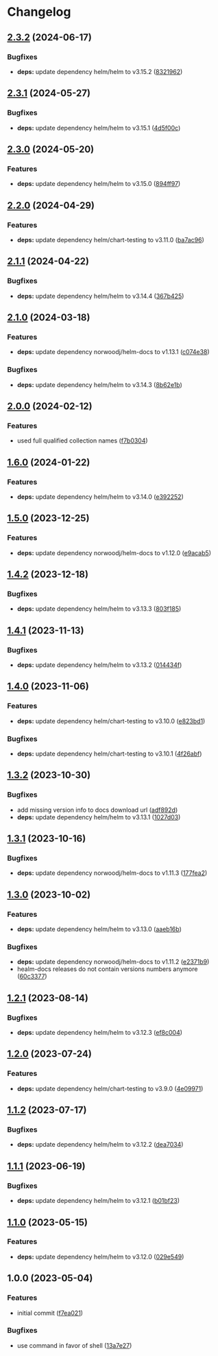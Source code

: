 # Changelog

## [2.3.2](https://github.com/rolehippie/helm/compare/v2.3.1...v2.3.2) (2024-06-17)


### Bugfixes

* **deps:** update dependency helm/helm to v3.15.2 ([8321962](https://github.com/rolehippie/helm/commit/83219629187fcbb99f4127b0791c6d6479cdad63))

## [2.3.1](https://github.com/rolehippie/helm/compare/v2.3.0...v2.3.1) (2024-05-27)


### Bugfixes

* **deps:** update dependency helm/helm to v3.15.1 ([4d5f00c](https://github.com/rolehippie/helm/commit/4d5f00c9ab4ce256fef65458f6dfa8414f8a6057))

## [2.3.0](https://github.com/rolehippie/helm/compare/v2.2.0...v2.3.0) (2024-05-20)


### Features

* **deps:** update dependency helm/helm to v3.15.0 ([894ff97](https://github.com/rolehippie/helm/commit/894ff978647a9727c252a1e9154d970ddf3cb392))

## [2.2.0](https://github.com/rolehippie/helm/compare/v2.1.1...v2.2.0) (2024-04-29)


### Features

* **deps:** update dependency helm/chart-testing to v3.11.0 ([ba7ac96](https://github.com/rolehippie/helm/commit/ba7ac96854e616d244a86f7ecf99e9ebca053501))

## [2.1.1](https://github.com/rolehippie/helm/compare/v2.1.0...v2.1.1) (2024-04-22)


### Bugfixes

* **deps:** update dependency helm/helm to v3.14.4 ([367b425](https://github.com/rolehippie/helm/commit/367b42589ddc257b4e50a404750fc2580fe70af8))

## [2.1.0](https://github.com/rolehippie/helm/compare/v2.0.0...v2.1.0) (2024-03-18)


### Features

* **deps:** update dependency norwoodj/helm-docs to v1.13.1 ([c074e38](https://github.com/rolehippie/helm/commit/c074e388fdab999817f50fae281f879ecc24485d))


### Bugfixes

* **deps:** update dependency helm/helm to v3.14.3 ([8b62e1b](https://github.com/rolehippie/helm/commit/8b62e1bf98a4971769f2458707fcd023df8723be))

## [2.0.0](https://github.com/rolehippie/helm/compare/v1.6.0...v2.0.0) (2024-02-12)


### Features

* used full qualified collection names ([f7b0304](https://github.com/rolehippie/helm/commit/f7b03047cc3ed3f77819e919e83120a6a3d6399b))

## [1.6.0](https://github.com/rolehippie/helm/compare/v1.5.0...v1.6.0) (2024-01-22)


### Features

* **deps:** update dependency helm/helm to v3.14.0 ([e392252](https://github.com/rolehippie/helm/commit/e3922524402f6cf14d4a9d45e6001a8dd5271f9e))

## [1.5.0](https://github.com/rolehippie/helm/compare/v1.4.2...v1.5.0) (2023-12-25)


### Features

* **deps:** update dependency norwoodj/helm-docs to v1.12.0 ([e9acab5](https://github.com/rolehippie/helm/commit/e9acab5d64417e574c82fa00fd128f0222957f32))

## [1.4.2](https://github.com/rolehippie/helm/compare/v1.4.1...v1.4.2) (2023-12-18)


### Bugfixes

* **deps:** update dependency helm/helm to v3.13.3 ([803f185](https://github.com/rolehippie/helm/commit/803f18583b5661c37b11f8a4ef95e71151dc9657))

## [1.4.1](https://github.com/rolehippie/helm/compare/v1.4.0...v1.4.1) (2023-11-13)


### Bugfixes

* **deps:** update dependency helm/helm to v3.13.2 ([014434f](https://github.com/rolehippie/helm/commit/014434f31b9ae6fdcbfbe56b0c5812d1db13ede4))

## [1.4.0](https://github.com/rolehippie/helm/compare/v1.3.2...v1.4.0) (2023-11-06)


### Features

* **deps:** update dependency helm/chart-testing to v3.10.0 ([e823bd1](https://github.com/rolehippie/helm/commit/e823bd1d592c0518aa5adfea0b115da12056e2d6))


### Bugfixes

* **deps:** update dependency helm/chart-testing to v3.10.1 ([4f26abf](https://github.com/rolehippie/helm/commit/4f26abf9013c656bbbcb98135d927ea25847058d))

## [1.3.2](https://github.com/rolehippie/helm/compare/v1.3.1...v1.3.2) (2023-10-30)


### Bugfixes

* add missing version info to docs download url ([adf892d](https://github.com/rolehippie/helm/commit/adf892d637291ba50caf0192305b2cf3197e2901))
* **deps:** update dependency helm/helm to v3.13.1 ([1027d03](https://github.com/rolehippie/helm/commit/1027d03098bf52d80aa960cbb07d9a6ef2e12742))

## [1.3.1](https://github.com/rolehippie/helm/compare/v1.3.0...v1.3.1) (2023-10-16)


### Bugfixes

* **deps:** update dependency norwoodj/helm-docs to v1.11.3 ([177fea2](https://github.com/rolehippie/helm/commit/177fea2496242f1e68630e903e82f00bba04484a))

## [1.3.0](https://github.com/rolehippie/helm/compare/v1.2.1...v1.3.0) (2023-10-02)


### Features

* **deps:** update dependency helm/helm to v3.13.0 ([aaeb16b](https://github.com/rolehippie/helm/commit/aaeb16b6bbcff82f0e8df7d76b34bfb175f9f002))


### Bugfixes

* **deps:** update dependency norwoodj/helm-docs to v1.11.2 ([e2371b9](https://github.com/rolehippie/helm/commit/e2371b963aa3c46ee166117fa3d7bcc7c378c338))
* healm-docs releases do not contain versions numbers anymore ([60c3377](https://github.com/rolehippie/helm/commit/60c33770d28926cdb3cdde3b5c3130614c567b3f))

## [1.2.1](https://github.com/rolehippie/helm/compare/v1.2.0...v1.2.1) (2023-08-14)


### Bugfixes

* **deps:** update dependency helm/helm to v3.12.3 ([ef8c004](https://github.com/rolehippie/helm/commit/ef8c004353e3ecd89a23d695f9a172a6910d8d7d))

## [1.2.0](https://github.com/rolehippie/helm/compare/v1.1.2...v1.2.0) (2023-07-24)


### Features

* **deps:** update dependency helm/chart-testing to v3.9.0 ([4e09971](https://github.com/rolehippie/helm/commit/4e09971bf13113d6b153bedc640e297071b4a0d2))

## [1.1.2](https://github.com/rolehippie/helm/compare/v1.1.1...v1.1.2) (2023-07-17)


### Bugfixes

* **deps:** update dependency helm/helm to v3.12.2 ([dea7034](https://github.com/rolehippie/helm/commit/dea7034336f4e3311d075bfe9640b4369fd94cc0))

## [1.1.1](https://github.com/rolehippie/helm/compare/v1.1.0...v1.1.1) (2023-06-19)


### Bugfixes

* **deps:** update dependency helm/helm to v3.12.1 ([b01bf23](https://github.com/rolehippie/helm/commit/b01bf2332672996157f868a78273539c8d162dcd))

## [1.1.0](https://github.com/rolehippie/helm/compare/v1.0.0...v1.1.0) (2023-05-15)


### Features

* **deps:** update dependency helm/helm to v3.12.0 ([029e549](https://github.com/rolehippie/helm/commit/029e549da6a819ad14e3aa24416e24c2b7805162))

## 1.0.0 (2023-05-04)


### Features

* initial commit ([f7ea021](https://github.com/rolehippie/helm/commit/f7ea0217bf459097f85ebe6eec84f202752a4f4a))


### Bugfixes

* use command in favor of shell ([13a7e27](https://github.com/rolehippie/helm/commit/13a7e27a268ded01ec0b009383e0bbddb610fbaa))
